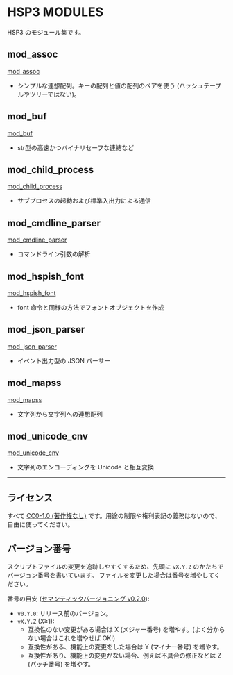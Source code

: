 # HSP3 MODULES

HSP3 のモジュール集です。

## mod_assoc

[mod_assoc](./mod_assoc)

- シンプルな連想配列。キーの配列と値の配列のペアを使う (ハッシュテーブルやツリーではない)。

## mod_buf

[mod_buf](./mod_buf)

- str型の高速かつバイナリセーフな連結など

## mod_child_process

[mod_child_process](./mod_child_process)

- サブプロセスの起動および標準入出力による通信

## mod_cmdline_parser

[mod_cmdline_parser](./mod_cmdline_parser)

- コマンドライン引数の解析

## mod_hspish_font

[mod_hspish_font](./mod_hspish_font)

- font 命令と同様の方法でフォントオブジェクトを作成

## mod_json_parser

[mod_json_parser](./mod_json_parser)

- イベント出力型の JSON パーサー

## mod_mapss

[mod_mapss](./mod_mapss)

- 文字列から文字列への連想配列

## mod_unicode_cnv

[mod_unicode_cnv](./mod_unicode_cnv)

- 文字列のエンコーディングを Unicode と相互変換

----

## ライセンス

すべて [CC0-1.0 (著作権なし)](https://creativecommons.org/publicdomain/zero/1.0/deed.ja) です。用途の制限や権利表記の義務はないので、自由に使ってください。

## バージョン番号

スクリプトファイルの変更を追跡しやすくするため、先頭に `vX.Y.Z` のかたちでバージョン番号を書いています。
ファイルを変更した場合は番号を増やしてください。

番号の目安 ([セマンティックバージョニング v0.2.0](https://semver.org/lang/ja/)):

- `v0.Y.0`: リリース前のバージョン。
- `vX.Y.Z` (X≥1):
    - 互換性のない変更がある場合は X (メジャー番号) を増やす。(よく分からない場合はこれを増やせば OK!)
    - 互換性がある、機能上の変更をした場合は Y (マイナー番号) を増やす。
    - 互換性があり、機能上の変更がない場合、例えば不具合の修正などは Z (パッチ番号) を増やす。
